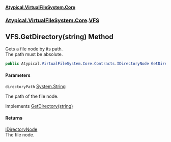 #### [Atypical.VirtualFileSystem.Core](VirtualFileSystem.md 'VirtualFileSystem')
### [Atypical.VirtualFileSystem.Core](VirtualFileSystem.md#Atypical.VirtualFileSystem.Core 'Atypical.VirtualFileSystem.Core').[VFS](VFS.md 'Atypical.VirtualFileSystem.Core.VFS')

## VFS.GetDirectory(string) Method

Gets a file node by its path.  
The path must be absolute.

```csharp
public Atypical.VirtualFileSystem.Core.Contracts.IDirectoryNode GetDirectory(string directoryPath);
```
#### Parameters

<a name='Atypical.VirtualFileSystem.Core.VFS.GetDirectory(string).directoryPath'></a>

`directoryPath` [System.String](https://docs.microsoft.com/en-us/dotnet/api/System.String 'System.String')

The path of the file node.

Implements [GetDirectory(string)](IVirtualFileSystem.GetDirectory(string).md 'Atypical.VirtualFileSystem.Core.Contracts.IVirtualFileSystem.GetDirectory(string)')

#### Returns
[IDirectoryNode](IDirectoryNode.md 'Atypical.VirtualFileSystem.Core.Contracts.IDirectoryNode')  
The file node.